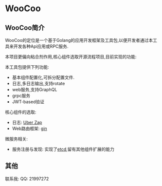 # WooCoo

## WooCoo简介

WooCoo的定位是一个基于Golang的应用开发框架及工具包,以便开发者通过本工具来开发各种Api应用或RPC服务.

本项目更偏向粘合剂作用,核心组件选取开源流程项目,目前实现的功能: 

本工具包提供下列功能:

- 基本组件配置化,可拆分配置文件.
- 日志,多日志输出,支持rotate
- web服务,支持GraphQL
- grpc服务
- JWT-based验证

核心组件的选取:

- 日志: [Uber Zap](http://go.uber.org/zap)
- Web路由框架: [gin](http://github.com/gin-gonic/gin)

微服务相关:

- 服务注册与发现: 实现了[etcd](https://github.com/coreos/etcd),留有其他组件扩展的能力

## 其他

联系我: QQ: 21997272